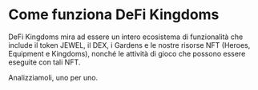 # Come funziona DeFi Kingdoms

DeFi Kingdoms mira ad essere un intero ecosistema di funzionalità che include il token JEWEL, il DEX, i Gardens e le nostre risorse NFT (Heroes, Equipment e Kingdoms), nonché le attività di gioco che possono essere eseguite con tali NFT.

Analizziamoli, uno per uno.
